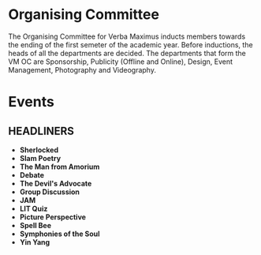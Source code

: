 <!-- TITLE: Verba Maximus -->
<!-- SUBTITLE: Verba Maximus, Latin for "Words of the Greatest", is an annual literary fest with events hosted by English Language Activities Society (ELAS), Journal Club, SaFL and Hindi Tarang. It is usually organised in the second semester of the academic year in January/February. -->
# Organising Committee
The Organising Committee for Verba Maximus inducts members towards the ending of the first semeter of the academic year. Before inductions, the heads of all the departments are decided. The departments that form the VM OC are Sponsorship, Publicity (Offline and Online), Design, Event Management, Photography and Videography. 

# Events 
## HEADLINERS 

* **Sherlocked**
* **Slam Poetry**
* **The Man from Amorium**
* **Debate**
* **The Devil's Advocate**
* **Group Discussion**
* **JAM**
* **LIT Quiz**
* **Picture Perspective**
* **Spell Bee**
* **Symphonies of the Soul**
* **Yin Yang**
